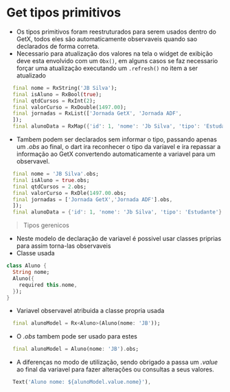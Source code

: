 # Get tipos primitivos
- Os tipos primitivos foram reestruturados para serem usados dentro do GetX, todos eles são automaticamente observaveis quando sao declarados de forma correta.
- Necessario para atualização dos valores na tela o widget de exibição deve esta envolvido com um ```Obx()```, em alguns casos se faz necessario forçar uma atualização executando um ```.refresh()``` no item a ser atualizado
```dart
  final nome = RxString('JB Silva');
  final isAluno = RxBool(true);
  final qtdCursos = RxInt(2);
  final valorCurso = RxDouble(1497.00);
  final jornadas = RxList(['Jornada GetX', 'Jornada ADF',
  ]);
  final alunoData = RxMap({'id': 1, 'nome': 'Jb Silva', 'tipo': 'Estudante'});
```
- Tambem podem ser declarados sem informar o tipo, passando apenas um *.obs* ao final, o dart ira reconhecer o tipo da variavel e ira repassar a informação ao GetX convertendo automaticamente a variavel para um observavel.
```dart
  final nome = 'JB Silva'.obs;
  final isAluno = true.obs;
  final qtdCursos = 2.obs;
  final valorCurso = RxDle(1497.00.obs;
  final jornadas = ['Jornada GetX','Jornada ADF'].obs,
  ]);
  final alunoData = {'id': 1, 'nome': 'Jb Silva', 'tipo': 'Estudante'}.obs;
```
> Tipos gerenicos
- Neste modelo de declaração de variavel é possivel usar classes priprias para assim torna-las observaveis
- Classe usada
```dart
class Aluno {
  String nome;
  Aluno({
    required this.nome,
  });
}
```
- Variavel observavel atribuida a classe propria usada
```dart
  final alunoModel = Rx<Aluno>(Aluno(nome: 'JB'));
```
- O *.obs* tambem pode ser usado para estes
```dart
  final alunoModel = Aluno(nome: 'JB').obs;
```
- A diferenças no modo de utilização, sendo obrigado a passa um *.value* ao final da variavel para fazer alterações ou consultas a seus valores.
```dart
  Text('Aluno nome: ${alunoModel.value.nome}'),
```
